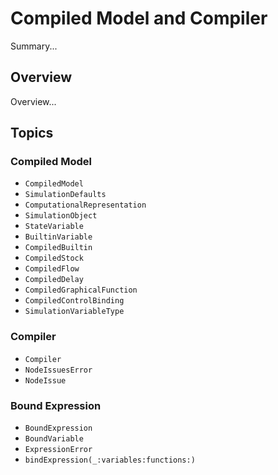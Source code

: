 # Compiled Model and Compiler

Summary...

## Overview

Overview...

## Topics

### Compiled Model

- ``CompiledModel``
- ``SimulationDefaults``
- ``ComputationalRepresentation``
- ``SimulationObject``
- ``StateVariable``
- ``BuiltinVariable``
- ``CompiledBuiltin``
- ``CompiledStock``
- ``CompiledFlow``
- ``CompiledDelay``
- ``CompiledGraphicalFunction``
- ``CompiledControlBinding``
- ``SimulationVariableType``

### Compiler

- ``Compiler``
- ``NodeIssuesError``
- ``NodeIssue``

### Bound Expression

- ``BoundExpression``
- ``BoundVariable``
- ``ExpressionError``
- ``bindExpression(_:variables:functions:)``
